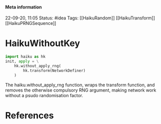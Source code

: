 #### Meta information
22-09-20, 11:05
Status: #idea
Tags: [[HaikuRandom]] [[HaikuTransform]] [[HaikuPRNGSequence]]





# HaikuWithoutKey

```python
import haiku as hk
init, apply = \
	hk.without_apply_rng(
		hk.transform(NetworkDefiner)
	)
```

The haiku.without_apply_rng function, wraps the transform function, and removes the otherwise compulsory RNG argument, making network work without a psudo randomisation factor.






# References
